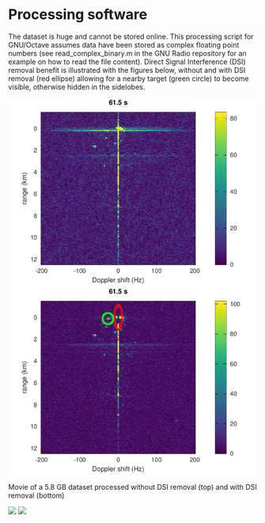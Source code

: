 # Processing software

The dataset is huge and cannot be stored online. This processing script for GNU/Octave assumes data
have been stored as complex floating point numbers (see read_complex_binary.m in the GNU Radio repository
for an example on how to read the file content). Direct Signal Interference (DSI) removal benefit is illustrated 
with the figures below, without and with DSI removal (red ellipse) allowing for a nearby target (green
circle) to become visible, otherwise hidden in the sidelobes.

<img src="0123_2.png">
<img src="0123_dsi_2.png">

Movie of a 5.8 GB dataset processed without DSI removal (top) and with DSI removal (bottom)

<img src="animation_nodsi.gif">
<img src="animation_dsi.gif">
